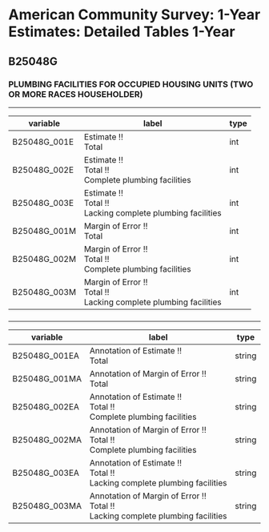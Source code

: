 # American Community Survey: 1-Year Estimates: Detailed Tables 1-Year

## B25048G

### PLUMBING FACILITIES FOR OCCUPIED HOUSING UNITS (TWO OR MORE RACES HOUSEHOLDER)

___

| variable | label | type |
| ----- | ----- | ----- |
| B25048G_001E | Estimate !!<br>Total | int |
| B25048G_002E | Estimate !!<br>Total !!<br>Complete plumbing facilities | int |
| B25048G_003E | Estimate !!<br>Total !!<br>Lacking complete plumbing facilities | int |
| B25048G_001M | Margin of Error !!<br>Total | int |
| B25048G_002M | Margin of Error !!<br>Total !!<br>Complete plumbing facilities | int |
| B25048G_003M | Margin of Error !!<br>Total !!<br>Lacking complete plumbing facilities | int |
### 

___

| variable | label | type |
| ----- | ----- | ----- |
| B25048G_001EA | Annotation of Estimate !!<br>Total | string |
| B25048G_001MA | Annotation of Margin of Error !!<br>Total | string |
| B25048G_002EA | Annotation of Estimate !!<br>Total !!<br>Complete plumbing facilities | string |
| B25048G_002MA | Annotation of Margin of Error !!<br>Total !!<br>Complete plumbing facilities | string |
| B25048G_003EA | Annotation of Estimate !!<br>Total !!<br>Lacking complete plumbing facilities | string |
| B25048G_003MA | Annotation of Margin of Error !!<br>Total !!<br>Lacking complete plumbing facilities | string |

